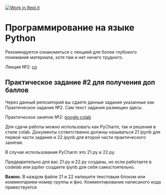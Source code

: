 [![Work in Repl.it](https://classroom.github.com/assets/work-in-replit-14baed9a392b3a25080506f3b7b6d57f295ec2978f6f33ec97e36a161684cbe9.svg)](https://classroom.github.com/online_ide?assignment_repo_id=4739346&assignment_repo_type=AssignmentRepo)
# Программирование на языке Python

Рекомендуется ознакомиться с лекцией для более глубокого понимания материала, хотя там и нет ничего трудного.

Лекция №2:
[co](https://colab.research.google.com/github/true-grue/kispython/blob/main/lect2.ipynb)


## Практическое задание #2 для получения доп баллов

Через данный репозиторий вы сдаете данные задания указанные как Практическое задание №2. Сам текст задания размещен здесь:

Практическое занятие №2:
[google colab](https://colab.research.google.com/github/true-grue/kispython/blob/main/pract2.ipynb)

Для сдачи работы можно использовать как PyCharm, так и решения в стиле colab. Документы сответственно должны называться 21.ipynb для первой части задания и 22.ipynb для второй части практического занятия.

В случае использования PyCharm это 21.py и 22.py.

Предварительно для вас 21.py и 22.py созданы, но если работаете в codelab или jupiter создаете ipynb для себя самостоятельно.

**Важно.** В каждом файле 21 и 22 напишите текстовым блоком или комментарием номер группы и фио. Комментирование написаного кода привествуется
